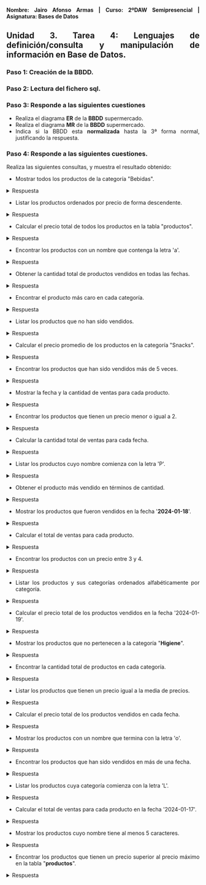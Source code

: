 <div align="justify">

#### **Nombre: Jairo Afonso Armas | Curso: 2ºDAW Semipresencial | Asignatura: Bases de Datos** 

## **Unidad 3. Tarea 4: Lenguajes de definición/consulta y manipulación de información en Base de Datos.**

### Paso 1: Creación de la BBDD.
### Paso 2: Lectura del fichero sql.
### Paso 3: Responde a las siguientes cuestiones

- Realiza el diagrama __ER__ de la __BBDD__ supermercado.
- Realiza el diagrama __MR__ de la __BBDD__ supermercado.
- Indica si la BBDD esta __normalizada__ hasta la 3ª forma normal, justificando la respuesta.

### Paso 4: Responde a las siguientes cuestiones.

Realiza las siguientes consultas, y muestra el resultado obtenido:

- Mostrar todos los productos de la categoría "Bebidas".

<details>
<summary>Respuesta</summary>
<br>
  <div align="center">
    <img src=images/Tarea4/Tarea4_Ejercicio4_1.PNG>
  </div>
</details>

- Listar los productos ordenados por precio de forma descendente.

<details>
<summary>Respuesta</summary>
<br>
  <div align="center">
    <img src=images/Tarea4/Tarea4_Ejercicio4_2.PNG>
  </div>
</details>

- Calcular el precio total de todos los productos en la tabla "productos".

<details>
<summary>Respuesta</summary>
<br>
  <div align="center">
    <img src=images/Tarea4/Tarea4_Ejercicio4_3.PNG>
  </div>
</details>

- Encontrar los productos con un nombre que contenga la letra 'a'.

<details>
<summary>Respuesta</summary>
<br>
  <div align="center">
    <img src=images/Tarea4/Tarea4_Ejercicio4_4.PNG>
  </div>
</details>

- Obtener la cantidad total de productos vendidos en todas las fechas.

<details>
<summary>Respuesta</summary>
<br>
  <div align="center">
    <img src=images/Tarea4/Tarea4_Ejercicio4_5.PNG>
  </div>
</details>

- Encontrar el producto más caro en cada categoría.

<details>
<summary>Respuesta</summary>
<br>
  <div align="center">
    <img src=images/Tarea4/Tarea4_Ejercicio4_6.PNG>
  </div>
</details>

- Listar los productos que no han sido vendidos.

<details>
<summary>Respuesta</summary>
<br>
  <div align="center">
    <img src=images/Tarea4/Tarea4_Ejercicio4_7.PNG>
  </div>
</details>

- Calcular el precio promedio de los productos en la categoría "Snacks".

<details>
<summary>Respuesta</summary>
<br>
  <div align="center">
    <img src=images/Tarea4/Tarea4_Ejercicio4_8.PNG>
  </div>
</details>

- Encontrar los productos que han sido vendidos más de 5 veces.

<details>
<summary>Respuesta</summary>
<br>
  <div align="center">
    <img src=images/Tarea4/Tarea4_Ejercicio4_9.PNG>
  </div>
</details>

- Mostrar la fecha y la cantidad de ventas para cada producto.

<details>
<summary>Respuesta</summary>
<br>
  <div align="center">
    <img src=images/Tarea4/Tarea4_Ejercicio4_10.PNG>
  </div>
</details>

- Encontrar los productos que tienen un precio menor o igual a 2.

<details>
<summary>Respuesta</summary>
<br>
  <div align="center">
    <img src=images/Tarea4/Tarea4_Ejercicio4_11.PNG>
  </div>
</details>

- Calcular la cantidad total de ventas para cada fecha.

<details>
<summary>Respuesta</summary>
<br>
  <div align="center">
    <img src=images/Tarea4/Tarea4_Ejercicio4_12.PNG>
  </div>
</details>

- Listar los productos cuyo nombre comienza con la letra 'P'.

<details>
<summary>Respuesta</summary>
<br>
  <div align="center">
    <img src=images/Tarea4/Tarea4_Ejercicio4_13.PNG>
  </div>
</details>

- Obtener el producto más vendido en términos de cantidad.

<details>
<summary>Respuesta</summary>
<br>
  <div align="center">
    <img src=images/Tarea4/Tarea4_Ejercicio4_14.PNG>
  </div>
</details>

- Mostrar los productos que fueron vendidos en la fecha '__2024-01-18__'.

<details>
<summary>Respuesta</summary>
<br>
  <div align="center">
    <img src=images/Tarea4/Tarea4_Ejercicio4_15.PNG>
  </div>
</details>

- Calcular el total de ventas para cada producto.

<details>
<summary>Respuesta</summary>
<br>
  <div align="center">
    <img src=images/Tarea4/Tarea4_Ejercicio4_16.PNG>
  </div>
</details>

- Encontrar los productos con un precio entre 3 y 4.

<details>
<summary>Respuesta</summary>
<br>
  <div align="center">
    <img src=images/Tarea4/Tarea4_Ejercicio4_17.PNG>
  </div>
</details>

- Listar los productos y sus categorías ordenados alfabéticamente por categoría.

<details>
<summary>Respuesta</summary>
<br>
  <div align="center">
    <img src=images/Tarea4/Tarea4_Ejercicio4_18.PNG>
  </div>
</details>

- Calcular el precio total de los productos vendidos en la fecha '2024-01-19'.

<details>
<summary>Respuesta</summary>
<br>
  <div align="center">
    <img src=images/Tarea4/Tarea4_Ejercicio4_19.PNG>
  </div>
</details>

- Mostrar los productos que no pertenecen a la categoría "__Higiene__".

<details>
<summary>Respuesta</summary>
<br>
  <div align="center">
    <img src=images/Tarea4/Tarea4_Ejercicio4_20.PNG>
  </div>
</details>

- Encontrar la cantidad total de productos en cada categoría.

<details>
<summary>Respuesta</summary>
<br>
  <div align="center">
    <img src=images/Tarea4/Tarea4_Ejercicio4_21.PNG>
  </div>
</details>

- Listar los productos que tienen un precio igual a la media de precios.

<details>
<summary>Respuesta</summary>
<br>
  <div align="center">
    <img src=images/Tarea4/Tarea4_Ejercicio4_22.PNG>
  </div>
</details>

- Calcular el precio total de los productos vendidos en cada fecha.

<details>
<summary>Respuesta</summary>
<br>
  <div align="center">
    <img src=images/Tarea4/Tarea4_Ejercicio4_23.PNG>
  </div>
</details>

- Mostrar los productos con un nombre que termina con la letra 'o'.

<details>
<summary>Respuesta</summary>
<br>
  <div align="center">
    <img src=images/Tarea4/Tarea4_Ejercicio4_24.PNG>
  </div>
</details>

- Encontrar los productos que han sido vendidos en más de una fecha.

<details>
<summary>Respuesta</summary>
<br>
  <div align="center">
    <img src=images/Tarea4/Tarea4_Ejercicio4_25.PNG>
  </div>
</details>

- Listar los productos cuya categoría comienza con la letra 'L'.

<details>
<summary>Respuesta</summary>
<br>
  <div align="center">
    <img src=images/Tarea4/Tarea4_Ejercicio4_26.PNG>
  </div>
</details>

- Calcular el total de ventas para cada producto en la fecha '2024-01-17'.

<details>
<summary>Respuesta</summary>
<br>
  <div align="center">
    <img src=images/Tarea4/Tarea4_Ejercicio4_27.PNG>
  </div>
</details>

- Mostrar los productos cuyo nombre tiene al menos 5 caracteres.

<details>
<summary>Respuesta</summary>
<br>
  <div align="center">
    <img src=images/Tarea4/Tarea4_Ejercicio4_28.PNG>
  </div>
</details>

- Encontrar los productos que tienen un precio superior al precio máximo en la tabla "__productos__".

<details>
<summary>Respuesta</summary>
<br>
  <div align="center">
    <img src=images/Tarea4/Tarea4_Ejercicio4_29.PNG>
  </div>
</details>

</div>
